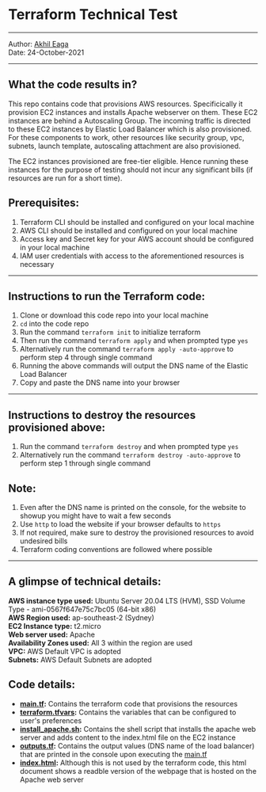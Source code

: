 # Terraform Technical Test
---

Author: [Akhil Eaga](https://github.com/Akhil-Eaga)  
Date: 24-October-2021

---

## What the code results in?
This repo contains code that provisions AWS resources. Specificically it provision EC2 instances and installs Apache webserver on them. These EC2 instances are behind a Autoscaling Group. The incoming traffic is directed to these EC2 instances by Elastic Load Balancer which is also provisioned. For these components to work, other resources like security group, vpc, subnets, launch template, autoscaling attachment are also provisioned.  

The EC2 instances provisioned are free-tier eligible. Hence running these instances for the purpose of testing should not incur any significant bills (if resources are run for a short time). 
## Prerequisites:
1) Terraform CLI should be installed and configured on your local machine
2) AWS CLI should be installed and configured on your local machine
2) Access key and Secret key for your AWS account should be configured in your local machine
3) IAM user credentials with access to the aforementioned resources is necessary

---
## Instructions to run the Terraform code:
1) Clone or download this code repo into your local machine
2) `cd` into the code repo
3) Run the command `terraform init` to initialize terraform
4) Then run the command `terraform apply` and when prompted type `yes`
5) Alternatively run the command `terraform apply -auto-approve` to perform step 4 through single command
6) Running the above commands will output the DNS name of the Elastic Load Balancer
7) Copy and paste the DNS name into your browser  

---
## Instructions to destroy the resources provisioned above:
1) Run the command `terraform destroy` and when prompted type `yes`
2) Alternatively run the command `terraform destroy -auto-approve` to perform step 1 through single command

## Note:
1) Even after the DNS name is printed on the console, for the website to showup you might have to wait a few seconds
2) Use `http` to load the website if your browser defaults to `https`
3) If not required, make sure to destroy the provisioned resources to avoid undesired bills
4) Terraform coding conventions are followed where possible

---

## A glimpse of technical details:
__AWS instance type used:__ Ubuntu Server 20.04 LTS (HVM), SSD Volume Type - ami-0567f647e75c7bc05 (64-bit x86)  
__AWS Region used:__ ap-southeast-2 (Sydney)  
__EC2 Instance type:__ t2.micro  
__Web server used:__  Apache  
__Availability Zones used:__ All 3 within the region are used  
__VPC:__ AWS Default VPC is adopted  
__Subnets:__ AWS Default Subnets are adopted  

## Code details:
- __[main.tf](main.tf):__ Contains the terraform code that provisions the resources   
- __[terraform.tfvars](terraform.tfvars):__ Contains the variables that can be configured to user's preferences  
- __[install_apache.sh](install_apache.sh):__ Contains the shell script that installs the apache web server and adds content to the index.html file on the EC2 instance  
- __[outputs.tf](outputs.tf):__ Contains the output values (DNS name of the load balancer) that are printed in the console upon executing the [main.tf](main.tf)
- __[index.html](index.html):__ Although this is not used by the terraform code, this html document shows a readble version of the webpage that is hosted on the Apache web server